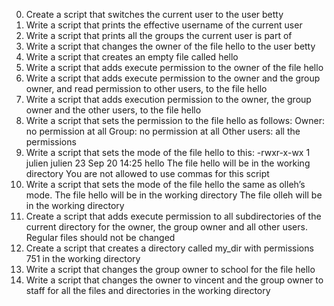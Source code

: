 0. Create a script that switches the current user to the user betty
1. Write a script that prints the effective username of the current user
2. Write a script that prints all the groups the current user is part of
3. Write a script that changes the owner of the file hello to the user betty
4. Write a script that creates an empty file called hello
5. Write a script that adds execute permission to the owner of the file hello
6. Write a script that adds execute permission to the owner and the group owner, and read permission to other users, to the file hello
7. Write a script that adds execution permission to the owner, the group owner and the other users, to the file hello
8. Write a script that sets the permission to the file hello as follows:
Owner: no permission at all
Group: no permission at all
Other users: all the permissions
9. Write a script that sets the mode of the file hello to this:
-rwxr-x-wx 1 julien julien 23 Sep 20 14:25 hello
The file hello will be in the working directory
You are not allowed to use commas for this script
10. Write a script that sets the mode of the file hello the same as olleh’s mode.
The file hello will be in the working directory
The file olleh will be in the working directory
11. Create a script that adds execute permission to all subdirectories of the current directory for the owner, the group owner and all other users. Regular files should not be changed
12. Create a script that creates a directory called my_dir with permissions 751 in the working directory
13. Write a script that changes the group owner to school for the file hello
14. Write a script that changes the owner to vincent and the group owner to staff for all the files and directories in the working
 directory
